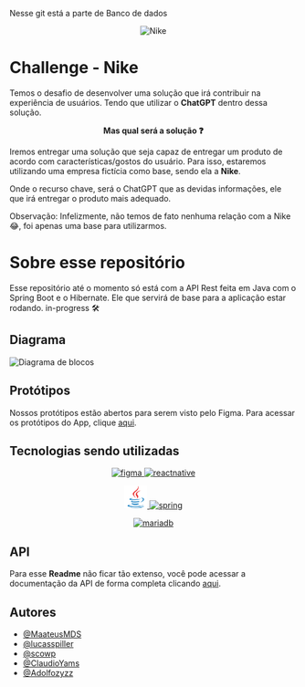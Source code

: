 
Nesse git está a parte de Banco de dados


<p align="center"> 
<img src="https://imgur.com/J5EO2KT.png" alt="Nike" width="265" height="120"></img>
</p>
                        


# Challenge - Nike

Temos o desafio de desenvolver uma solução que irá contribuir na experiência de usuários. Tendo que utilizar o **ChatGPT** dentro dessa solução.

<p align="center"><strong>Mas qual será a solução ❓</strong></p>

Iremos entregar uma solução que seja capaz de entregar um produto de acordo com características/gostos do usuário. Para isso, estaremos utilizando uma empresa fictícia como base, sendo ela a **Nike**. 

Onde o recurso chave, será o ChatGPT que as devidas informações, ele que irá entregar o produto mais adequado.

Observação: Infelizmente, não temos de fato nenhuma relação com a Nike 😂, foi apenas uma base para utilizarmos.

# Sobre esse repositório
Esse repositório até o momento só está com a API Rest feita em Java com o Spring Boot e o Hibernate. Ele que servirá de base para a aplicação estar rodando. in-progress 🛠️


## Diagrama

![Diagrama de blocos](https://cdn.discordapp.com/attachments/1095719150204239953/1109633882854269009/Desenho3.png)


## Protótipos
Nossos protótipos estão abertos para serem visto pelo Figma.
Para acessar os protótipos do App, clique [aqui](https://www.figma.com/file/U1XrkCJPQIDch0Owx3alAg/nike?type=design&node-id=0%3A1&t=9AGfKlwOBVJ5Rm8e-1).

## Tecnologias sendo utilizadas
<p align="center"> 
  <a href="https://www.figma.com/file/U1XrkCJPQIDch0Owx3alAg/nike?type=design&node-id=0%3A1&t=0cqh5TGdyRYazmRj-1" target="_blank" rel="noreferrer"> <img src="https://www.vectorlogo.zone/logos/figma/figma-icon.svg" alt="figma" width="40" height="40"/> </a> 
  <a href="https://reactnative.dev/" target="_blank" rel="noreferrer"> <img src="https://reactnative.dev/img/header_logo.svg" alt="reactnative" width="40" height="40"/> </a> 
  
  <p align="center"> 
  <a href="https://www.java.com" target="_blank" rel="noreferrer"> <img src="https://raw.githubusercontent.com/devicons/devicon/master/icons/java/java-original.svg" alt="java" width="40" height="40"/> </a> 
  <a href="https://spring.io/" target="_blank" rel="noreferrer"> <img src="https://www.vectorlogo.zone/logos/springio/springio-icon.svg" alt="spring" width="40" height="40"/> </a>
  </p>
  
  <p align="center"> 
  <a href="https://mariadb.org/" target="_blank" rel="noreferrer"> <img src="https://www.vectorlogo.zone/logos/mariadb/mariadb-icon.svg" alt="mariadb" width="40" height="40"/> </a> 
  </p>
  
  
## API

Para esse **Readme** não ficar tão extenso, você pode acessar a documentação da API de forma completa clicando [aqui](https://documenter.getpostman.com/view/23689169/2s93m1b5Ff).
## Autores

- [@MaateusMDS](https://www.github.com/MaateusMDS)
- [@lucasspiller](https://github.com/LucaSSpiller)
- [@scowp](https://github.com/scowp)
- [@ClaudioYams](https://github.com/ClaudioYams)
- [@Adolfozyzz](https://github.com/Adolfozyzz)

